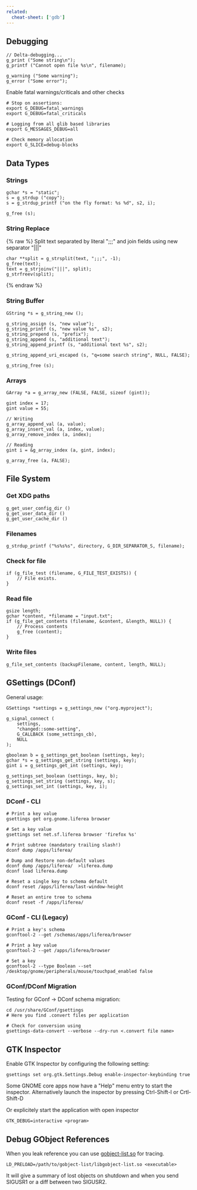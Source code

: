 ```yaml
---
related:
  cheat-sheet: ['gdb']
---
```


## Debugging

    // Delta-debugging...
    g_print ("Some string\n");
    g_printf ("Cannot open file %s\n", filename);

    g_warning ("Some warning");
    g_error ("Some error");

Enable fatal warnings/criticals and other checks

    # Stop on assertions:
    export G_DEBUG=fatal_warnings
    export G_DEBUG=fatal_criticals

    # Logging from all glib based libraries
    export G_MESSAGES_DEBUG=all

    # Check memory allocation 
    export G_SLICE=debug-blocks

## Data Types

### Strings

    gchar *s = "static";
    s = g_strdup ("copy");
    s = g_strdup_printf ("on the fly format: %s %d", s2, i);

    g_free (s);

### String Replace

{% raw %}
Split text separated by literal ";;;" and join fields using new separator "|||"

    char **split = g_strsplit(text, ";;;", -1);
    g_free(text);
    text = g_strjoinv("|||", split);
    g_strfreev(split);
{% endraw %}

### String Buffer

    GString *s = g_string_new ();

    g_string_assign (s, "new value");
    g_string_printf (s, "new value %s", s2);
    g_string_prepend (s, "prefix");
    g_string_append (s, "additional text");
    g_string_append_printf (s, "additional text %s", s2);

    g_string_append_uri_escaped (s, "q=some search string", NULL, FALSE);

    g_string_free (s);

### Arrays

    GArray *a = g_array_new (FALSE, FALSE, sizeof (gint));

    gint index = 17;
    gint value = 55;

    // Writing
    g_array_append_val (a, value);
    g_array_insert_val (a, index, value);
    g_array_remove_index (a, index);

    // Reading
    gint i = &g_array_index (a, gint, index);

    g_array_free (a, FALSE);

## File System

### Get XDG paths

    g_get_user_config_dir ()
    g_get_user_data_dir ()
    g_get_user_cache_dir ()

### Filenames

    g_strdup_printf ("%s%s%s", directory, G_DIR_SEPARATOR_S, filename);

### Check for file

    if (g_file_test (filename, G_FILE_TEST_EXISTS)) {
        // File exists.
    }

### Read file

    gsize length;
    gchar *content, *filename = "input.txt";
    if (g_file_get_contents (filename, &content, &length, NULL)) {
        // Process contents
        g_free (content);
    }

### Write files

    g_file_set_contents (backupFilename, content, length, NULL);

## GSettings (DConf)

General usage:

    GSettings *settings = g_settings_new ("org.myproject");

    g_signal_connect (
        settings,
        "changed::some-setting",
        G_CALLBACK (some_settings_cb),
        NULL
    );

    gboolean b = g_settings_get_boolean (settings, key);
    gchar *s = g_settings_get_string (settings, key);
    gint i = g_settings_get_int (settings, key);

    g_settings_set_boolean (settings, key, b);
    g_settings_set_string (settings, key, s);
    g_settings_set_int (settings, key, i);

### DConf - CLI

    # Print a key value
    gsettings get org.gnome.liferea browser

    # Set a key value
    gsettings set net.sf.liferea browser 'firefox %s'

    # Print subtree (mandatory trailing slash!)
    dconf dump /apps/liferea/

    # Dump and Restore non-default values
    dconf dump /apps/liferea/  >liferea.dump
    dconf load liferea.dump

    # Reset a single key to schema default
    dconf reset /apps/liferea/last-window-height

    # Reset an entire tree to schema
    dconf reset -f /apps/liferea/

### GConf - CLI (Legacy)

    # Print a key's schema
    gconftool-2 --get /schemas/apps/liferea/browser

    # Print a key value
    gconftool-2 --get /apps/liferea/browser

    # Set a key
    gconftool-2 --type Boolean --set /desktop/gnome/peripherals/mouse/touchpad_enabled false

### GConf/DConf Migration

Testing for GConf -\> DConf schema migration:

    cd /usr/share/GConf/gsettings
    # Here you find .convert files per application

    # Check for conversion using 
    gsettings-data-convert --verbose --dry-run <.convert file name> 
    
## GTK Inspector

Enable GTK Inspector by configuring the following setting:

    gsettings set org.gtk.Settings.Debug enable-inspector-keybinding true
    
Some GNOME core apps now have a "Help" menu entry to start the inspector. Alternatively launch the inspector by pressing Ctrl-Shift-I or Crtl-Shift-D
    
Or explicitely start the application with open inspector

    GTK_DEBUG=interactive <program>

## Debug GObject References

When you leak reference you can use [gobject-list.so](https://github.com/danni/gobject-list) for tracing.

    LD_PRELOAD=/path/to/gobject-list/libgobject-list.so <executable>

It will give a summary of lost objects on shutdown and when you send SIGUSR1 or a diff between two SIGUSR2.

